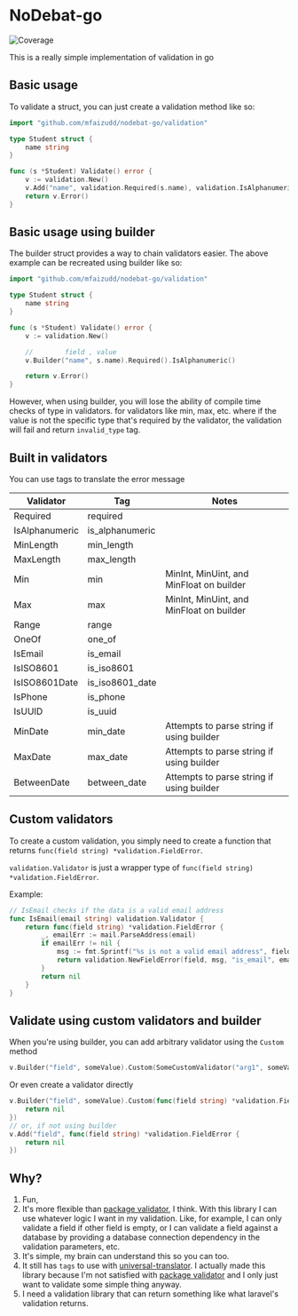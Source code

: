 # NoDebat-go
![Coverage](https://img.shields.io/badge/Coverage-86.2%25-brightgreen)

This is a really simple implementation of validation in go

## Basic usage

To validate a struct, you can just create a validation method like so:
```go
import "github.com/mfaizudd/nodebat-go/validation"

type Student struct {
    name string
}

func (s *Student) Validate() error {
    v := validation.New()
    v.Add("name", validation.Required(s.name), validation.IsAlphanumeric(s.name))
    return v.Error()
}
```

## Basic usage using builder

The builder struct provides a way to chain validators easier.
The above example can be recreated using builder like so:
```go
import "github.com/mfaizudd/nodebat-go/validation"

type Student struct {
    name string
}

func (s *Student) Validate() error {
    v := validation.New()

    //        field , value
    v.Builder("name", s.name).Required().IsAlphanumeric()

    return v.Error()
}
```

However, when using builder, you will lose the ability of
compile time checks of type in validators. for validators
like min, max, etc. where if the value is not the specific
type that's required by the validator, the validation will
fail and return `invalid_type` tag.

## Built in validators
You can use tags to translate the error message

| Validator      | Tag             | Notes                                     |
| -------------- | --------------- | ----------------------------------------- |
| Required       | required        |                                           |
| IsAlphanumeric | is_alphanumeric |                                           |
| MinLength      | min_length      |                                           |
| MaxLength      | max_length      |                                           |
| Min            | min             | MinInt, MinUint, and MinFloat on builder  |
| Max            | max             | MinInt, MinUint, and MinFloat on builder  |
| Range          | range           |                                           |
| OneOf          | one_of          |                                           |
| IsEmail        | is_email        |                                           |
| IsISO8601      | is_iso8601      |                                           |
| IsISO8601Date  | is_iso8601_date |                                           |
| IsPhone        | is_phone        |                                           |
| IsUUID         | is_uuid         |                                           |
| MinDate        | min_date        | Attempts to parse string if using builder |
| MaxDate        | max_date        | Attempts to parse string if using builder |
| BetweenDate    | between_date    | Attempts to parse string if using builder |

## Custom validators
To create a custom validation, you simply need to create a function that 
returns `func(field string) *validation.FieldError`.

`validation.Validator` is just a wrapper type of 
`func(field string) *validation.FieldError`.

Example: 
```go
// IsEmail checks if the data is a valid email address
func IsEmail(email string) validation.Validator {
    return func(field string) *validation.FieldError {
        _, emailErr := mail.ParseAddress(email)
        if emailErr != nil {
            msg := fmt.Sprintf("%s is not a valid email address", field)
            return validation.NewFieldError(field, msg, "is_email", email)
        }
        return nil
    }
}
```

## Validate using custom validators and builder
When you're using builder, you can add arbitrary validator
using the `Custom` method

```go
v.Builder("field", someValue).Custom(SomeCustomValidator("arg1", someValue))
```

Or even create a validator directly

```go
v.Builder("field", someValue).Custom(func(field string) *validation.FieldError {
    return nil
})
// or, if not using builder
v.Add("field", func(field string) *validation.FieldError {
    return nil
})
```

## Why?
1. Fun,
2. It's more flexible than [package validator](https://github.com/go-playground/validator), I think.
With this library I can use whatever logic I want in my validation.
Like, for example, I can only validate a field if other field is empty, or
I can validate a field against a database by providing a database connection
dependency in the validation parameters, etc.
3. It's simple, my brain can understand this so you can too.
4. It still has `tags` to use with [universal-translator](https://github.com/go-playground/universal-translator).
I actually made this library because I'm not satisfied 
with [package validator](https://github.com/go-playground/validator)
and I only just want to validate some simple thing anyway.
5. I need a validation library that can return something like what laravel's validation returns.
